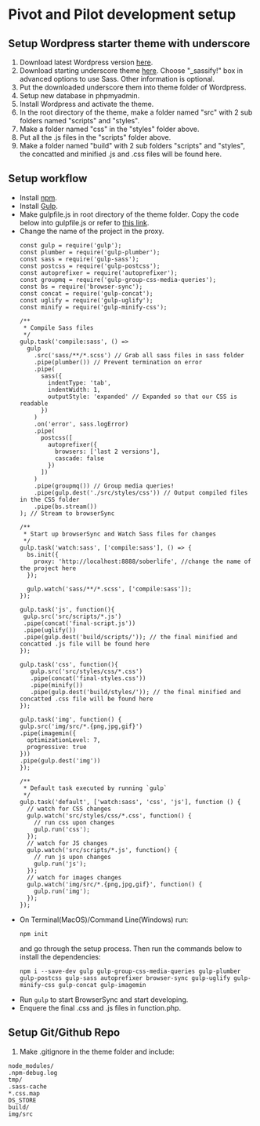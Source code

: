 # Pivot and Pilot development setup

## Setup Wordpress starter theme with underscore 
1. Download latest Wordpress version <a href="https://en-ca.wordpress.org/txt-download/" target="_blank">here</a>.
2. Download starting underscore theme <a href="https://underscores.me/" target="_blank">here</a>. Choose "_sassify!" box in advanced options to use Sass. Other information is optional.
3. Put the downloaded underscore them into theme folder of Wordpress.
4. Setup new database in phpmyadmin.
5. Install Wordpress and activate the theme.
6. In the root directory of the theme, make a folder named "src" with 2 sub folders named "scripts" and "styles". 
7. Make a folder named "css" in the "styles" folder above.
8. Put all the .js files in the "scripts" folder above.
9. Make a folder named "build" with 2 sub folders "scripts" and "styles", the concatted and minified .js and .css files will be found here.


## Setup workflow
- Install <a href="https://www.npmjs.com/get-npm" target="_blank">npm</a>.
- Install <a href="https://github.com/gulpjs/gulp/blob/v3.9.1/docs/getting-started.md" target="_blank">Gulp</a>.
- Make gulpfile.js in root directory of the theme folder. Copy the code below into gulpfile.js or refer to <a href="https://www.cssigniter.com/use-sass-gulp-wordpress-theme-plugin-development-workflow/" target="_blank">this link</a>.
- Change the name of the project in the proxy.
  ```
  const gulp = require('gulp');
  const plumber = require('gulp-plumber');
  const sass = require('gulp-sass');
  const postcss = require('gulp-postcss');
  const autoprefixer = require('autoprefixer');
  const groupmq = require('gulp-group-css-media-queries');
  const bs = require('browser-sync');
  const concat = require('gulp-concat');
  const uglify = require('gulp-uglify');
  const minify = require('gulp-minify-css');

  /**
   * Compile Sass files
   */
  gulp.task('compile:sass', () =>
    gulp
      .src('sass/**/*.scss') // Grab all sass files in sass folder
      .pipe(plumber()) // Prevent termination on error
      .pipe(
        sass({
          indentType: 'tab',
          indentWidth: 1,
          outputStyle: 'expanded' // Expanded so that our CSS is readable
        })
      )
      .on('error', sass.logError)
      .pipe(
        postcss([
          autoprefixer({
            browsers: ['last 2 versions'],
            cascade: false
          })
        ])
      )
      .pipe(groupmq()) // Group media queries!
      .pipe(gulp.dest('./src/styles/css')) // Output compiled files in the CSS folder
      .pipe(bs.stream())
  ); // Stream to browserSync

  /**
   * Start up browserSync and Watch Sass files for changes
   */
  gulp.task('watch:sass', ['compile:sass'], () => {
    bs.init({
      proxy: 'http://localhost:8888/soberlife', //change the name of the project here
    });

    gulp.watch('sass/**/*.scss', ['compile:sass']);
  });
  
  gulp.task('js', function(){
   gulp.src('src/scripts/*.js')
   .pipe(concat('final-script.js'))
   .pipe(uglify())
   .pipe(gulp.dest('build/scripts/')); // the final minified and concatted .js file will be found here
  });

  gulp.task('css', function(){
     gulp.src('src/styles/css/*.css')
     .pipe(concat('final-styles.css'))
     .pipe(minify())
     .pipe(gulp.dest('build/styles/')); // the final minified and concatted .css file will be found here
  });
  
  gulp.task('img', function() {
  gulp.src('img/src/*.{png,jpg,gif}')
  .pipe(imagemin({
    optimizationLevel: 7,
    progressive: true
  }))
  .pipe(gulp.dest('img'))
  });

  /**
   * Default task executed by running `gulp`
   */
  gulp.task('default', ['watch:sass', 'css', 'js'], function () {
    // watch for CSS changes
    gulp.watch('src/styles/css/*.css', function() {
      // run css upon changes
      gulp.run('css');
    });
    // watch for JS changes
    gulp.watch('src/scripts/*.js', function() {
      // run js upon changes
      gulp.run('js');
    });
    // watch for images changes
    gulp.watch('img/src/*.{png,jpg,gif}', function() {
      gulp.run('img');
    });
  });
  ```
- On Terminal(MacOS)/Command Line(Windows) run:
  ```
  npm init
  ```
  and go through the setup process. Then run the commands below to install the dependencies:
  ```
  npm i --save-dev gulp gulp-group-css-media-queries gulp-plumber gulp-postcss gulp-sass autoprefixer browser-sync gulp-uglify gulp-minify-css gulp-concat gulp-imagemin
  ```
- Run ```gulp``` to start BrowserSync and start developing.
- Enquere the final .css and .js files in function.php.
## Setup Git/Github Repo
1. Make .gitignore in the theme folder and include:
```
node_modules/
.npm-debug.log
tmp/
.sass-cache
*.css.map
DS_STORE
build/
img/src
```  
